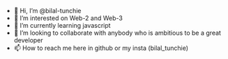 - 👋 Hi, I’m @bilal-tunchie
- 👀 I’m interested on Web-2 and Web-3
- 🌱 I’m currently learning javascript 
- 💞️ I’m looking to collaborate with anybody who is ambitious to be a great developer
- 📫 How to reach me here in github or my insta (bilal_tunchie)

<!---
bilal-tunchie/bilal-tunchie is a ✨ special ✨ repository because its `README.md` (this file) appears on your GitHub profile.
You can click the Preview link to take a look at your changes.
--->
